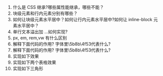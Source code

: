 1.  什么是 CSS 继承?哪些属性能继承，哪些不能？
2. 块级元素和行内元素分别有哪些？
3. 如何让块级元素水平居中？如何让行内元素水平居中?如何让 inline-block 元素水平居中？
4. 单行文本溢出加 ...如何实现?
5. px, em, rem,vw 有什么区别
6. 解释下面代码的作用? 字体里\5b8b\4f53代表什么?
7. 解释下面代码的作用? 字体里\5b8b\4f53代表什么?
8. 实现如下效果
9. 实现如下两个表格效果
10. 实现如下三角形

